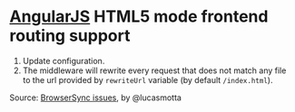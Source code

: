 # [AngularJS](https://angularjs.org/) HTML5 mode frontend routing support

1. Update configuration.
2. The middleware will rewrite every request that does not match any file to the url provided by `rewriteUrl` variable (by default `/index.html`).

Source: [BrowserSync issues](https://github.com/BrowserSync/browser-sync/issues/204#issuecomment-51469022), by @lucasmotta
